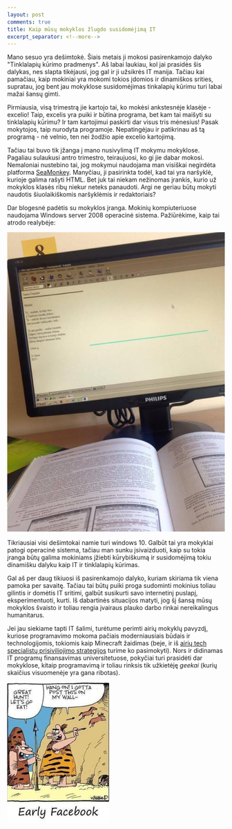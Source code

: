 ```yaml
---
layout: post
comments: true
title: Kaip mūsų mokyklos žlugdo susidomėjimą IT
excerpt_separator: <!--more-->
---
```

Mano sesuo yra dešimtokė. Šiais metais ji mokosi pasirenkamojo dalyko "Tinklalapių kūrimo pradmenys". Aš labai laukiau, kol jai prasidės šis
dalykas, nes slapta tikėjausi, jog gal ir ji užsikrės IT manija. Tačiau kai pamačiau, kaip mokiniai yra mokomi tokios įdomios ir dinamiškos srities,
supratau, jog bent jau mokyklose susidomėjimas tinkalapių kūrimu turi labai mažai šansų gimti.
<!--more-->

Pirmiausia, visą trimestrą jie kartojo tai, ko mokėsi ankstesnėje klasėje - excelio! Taip, excelis yra puiki ir būtina programa, bet kam tai maišyti
su tinklalapių kūrimu? Ir tam kartojimui paskirti dar visus tris mėnesius! Pasak mokytojos, taip nurodyta programoje. Nepatingėjau ir patikrinau
aš tą programą - nė velnio, ten nei žodžio apie excelio kartojimą.

Tačiau tai buvo tik įžanga į mano nusivylimą IT mokymu mokyklose. Pagaliau sulaukusi antro trimestro, teiraujuosi, ko gi jie dabar mokosi.
Nemaloniai nustebino tai, jog mokymui naudojama man visiškai negirdėta platforma <a href="http://www.seamonkey-project.org/" target="_blank">SeaMonkey</a>. Manyčiau, ji pasirinkta todėl, kad tai yra naršyklė,
kurioje galima rašyti HTML. Bet juk tai niekam nežinomas įrankis, kurio už mokyklos klasės ribų niekur neteks panaudoti. Argi ne geriau būtų
mokyti naudotis šiuolaikiškomis naršyklėmis ir redaktoriais?

Dar blogesnė padėtis su mokyklos įranga. Mokinių kompiuteriuose naudojama Windows server 2008 operacinė sistema. Pažiūrėkime, kaip tai atrodo
realybėje:

![windows server 2008](/assets/2008-windows.jpg)

Tikriausiai visi dešimtokai namie turi windows 10. Galbūt tai yra mokyklai patogi operacinė sistema, tačiau man sunku įsivaizduoti, kaip su tokia
įranga būtų galima mokiniams įžiebti kūrybiškumą ir susidomėjimą tokiu dinamišku dalyku kaip IT ir tinklalapių kūrimas.

Gal aš per daug tikiuosi iš pasirenkamojo dalyko, kuriam skiriama tik viena pamoka per savaitę. Tačiau tai būtų puiki proga sudominti mokinius
toliau gilintis ir domėtis IT sritimi, galbūt susikurti savo internetinį puslapį, eksperimentuoti, kurti. Iš dabartinės situacijos matyti,
jog šį šansą mūsų mokyklos švaisto ir toliau rengia įvairaus plauko darbo rinkai nereikalingus humanitarus.

Jei jau siekiame tapti IT šalimi, turėtume perimti airių mokyklų pavyzdį, kuriose programavimo mokoma pačiais moderniausiais būdais ir technologijomis, tokiomis kaip
Minecraft žaidimas (beje, ir iš <a href="https://www.youtube.com/watch?v=P7AI9nqrNYU" target="_blank">airių tech specialistų prisiviliojimo strategijos</a>
 turime ko pasimokyti). Nors ir didinamas IT programų finansavimas universitetuose, pokyčiai turi prasidėti dar mokyklose, kitaip programavimą
 ir toliau rinksis tik užkietėję *geekai* (kurių skaičius visuomenėje yra gana ribotas).

![kaip seniau atrodė Facebook](/assets/early-facebook.jpg)





